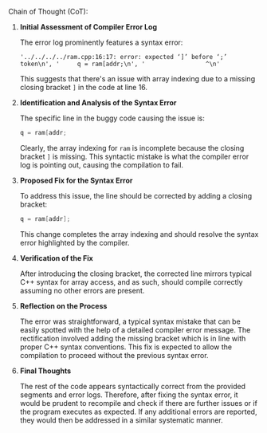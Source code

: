 Chain of Thought (CoT):

1. **Initial Assessment of Compiler Error Log**

   The error log prominently features a syntax error:
   ```
   '../../../../ram.cpp:16:17: error: expected ‘]’ before ‘;’ token\n', '     q = ram[addr;\n', '                 ^\n'
   ```
   This suggests that there's an issue with array indexing due to a missing closing bracket `]` in the code at line 16.

2. **Identification and Analysis of the Syntax Error**

   The specific line in the buggy code causing the issue is:
   ```cpp
   q = ram[addr;
   ```
   Clearly, the array indexing for `ram` is incomplete because the closing bracket `]` is missing. This syntactic mistake is what the compiler error log is pointing out, causing the compilation to fail.

3. **Proposed Fix for the Syntax Error**
   
   To address this issue, the line should be corrected by adding a closing bracket:
   ```cpp
   q = ram[addr];
   ```
   This change completes the array indexing and should resolve the syntax error highlighted by the compiler.

4. **Verification of the Fix**

   After introducing the closing bracket, the corrected line mirrors typical C++ syntax for array access, and as such, should compile correctly assuming no other errors are present.

5. **Reflection on the Process**

   The error was straightforward, a typical syntax mistake that can be easily spotted with the help of a detailed compiler error message. The rectification involved adding the missing bracket which is in line with proper C++ syntax conventions. This fix is expected to allow the compilation to proceed without the previous syntax error.

6. **Final Thoughts**

   The rest of the code appears syntactically correct from the provided segments and error logs. Therefore, after fixing the syntax error, it would be prudent to recompile and check if there are further issues or if the program executes as expected. If any additional errors are reported, they would then be addressed in a similar systematic manner.